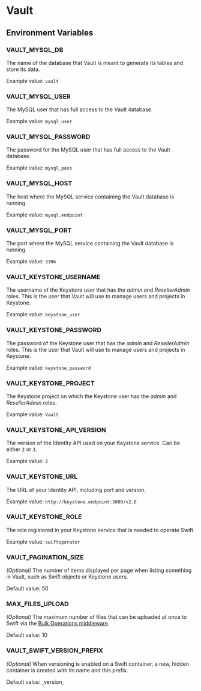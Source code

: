 # Vault

## Environment Variables

### VAULT_MYSQL_DB

The name of the database that Vault is meant to generate its tables and store its data.

Example value: `vault`


### VAULT_MYSQL_USER

The MySQL user that has full access to the Vault database.

Example value: `mysql_user`


### VAULT_MYSQL_PASSWORD

The password for the MySQL user that has full access to the Vault database.

Example value: `mysql_pass`


### VAULT_MYSQL_HOST

The host where the MySQL service containing the Vault database is running.

Example value: `mysql.endpoint`


### VAULT_MYSQL_PORT

The port where the MySQL service containing the Vault database is running.

Example value: `3306`


### VAULT_KEYSTONE_USERNAME

The username of the Keystone user that has the *admin* and *ResellerAdmin* roles. This is the user that Vault will use to manage users and projects in Keystone.

Example value: `keystone_user`


### VAULT_KEYSTONE_PASSWORD

The password of the Keystone user that has the *admin* and *ResellerAdmin* roles. This is the user that Vault will use to manage users and projects in Keystone.

Example value: `keystone_password`


### VAULT_KEYSTONE_PROJECT

The Keystone project on which the Keystone user has the *admin* and *ResellerAdmin* roles.

Example value: `Vault`


### VAULT_KEYSTONE_API_VERSION

The version of the Identity API used on your Keystone service. Can be either `2` or `3`.

Example value: `2`


### VAULT_KEYSTONE_URL

The URL of your Identity API, including port and version.

Example value: `http://keystone.endpoint:5000/v2.0`


### VAULT_KEYSTONE_ROLE

The role registered in your Keystone service that is needed to operate Swift.

Example value: `swiftoperator`


### VAULT_PAGINATION_SIZE

*(Optional)* The number of items displayed per page when listing something in Vault, such as Swift objects or Keystone users.

Default value: 50


### MAX_FILES_UPLOAD

*(Optional)* The maximum number of files that can be uploaded at once to Swift via the [Bulk Operations middleware](https://www.swiftstack.com/docs/admin/middleware/bulk.html).

Default value: 10


### VAULT_SWIFT_VERSION_PREFIX

*(Optional)* When versioning is enabled on a Swift container, a new, hidden container is created with its name and this prefix.

Default value: \_version\_

